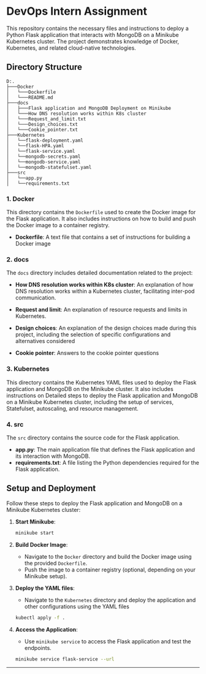 # DevOps Intern Assignment

This repository contains the necessary files and instructions to deploy a Python Flask application that interacts with MongoDB on a Minikube Kubernetes cluster. The project demonstrates knowledge of Docker, Kubernetes, and related cloud-native technologies.

## Directory Structure

```
D:.
├───Docker
│   └───Dockerfile
│   └───README.md
├───docs
│   ├───Flask application and MongoDB Deployment on Minikube
│   └───How DNS resolution works within K8s cluster
│   └───Request_and_limit.txt
│   └───Design_choices.txt
│   └───Cookie_pointer.txt
├───Kubernetes
│   └──flask-deployment.yaml
│   └──flask-HPA.yaml
│   └──flask-service.yaml
│   └──mongodb-secrets.yaml
│   └──mongodb-service.yaml
│   └──mongodb-statefulset.yaml
├───src
│   └──app.py
│   └──requirements.txt
```

### 1. Docker

This directory contains the `Dockerfile` used to create the Docker image for the Flask application. It also includes instructions on how to build and push the Docker image to a container registry.

- **Dockerfile**:  A text file that contains a set of instructions for building a Docker image

### 2. docs

The `docs` directory includes detailed documentation related to the project:


- **How DNS resolution works within K8s cluster**: An explanation of how DNS resolution works within a Kubernetes cluster, facilitating inter-pod communication.

- **Request and limit**: An explanation of resource requests and limits in Kubernetes.

- **Design choices**: An explanation of the design choices made during this project, including the selection of specific configurations and alternatives considered

- **Cookie pointer**: Answers to the cookie pointer questions

### 3. Kubernetes

This directory contains the Kubernetes YAML files used to deploy the Flask application and MongoDB on the Minikube cluster.
It also includes instructions on Detailed steps to deploy the Flask application and MongoDB on a Minikube Kubernetes cluster, including the setup of services, Statefulset, autoscaling, and resource management.


### 4. src

The `src` directory contains the source code for the Flask application.

- **app.py**: The main application file that defines the Flask application and its interaction with MongoDB.
- **requirements.txt**: A file listing the Python dependencies required for the Flask application.

## Setup and Deployment

Follow these steps to deploy the Flask application and MongoDB on a Minikube Kubernetes cluster:

1. **Start Minikube**:
   ```bash
   minikube start
   ```

2. **Build Docker Image**:
   - Navigate to the `Docker` directory and build the Docker image using the provided `Dockerfile`.
   - Push the image to a container registry (optional, depending on your Minikube setup).

3. **Deploy the YAML files**:
    - Navigate to the `Kubernetes` directory and deploy the application and other configurations using the YAML files 
    ```bash
    kubectl apply -f .

6. **Access the Application**:
   - Use `minikube service` to access the Flask application and test the endpoints.
   ```bash 
   minikube service flask-service --url

---